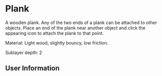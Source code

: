 # Plank
A wooden plank. Any of the two ends of a plank can be attached to other objects. Place an end of the plank near another object and click the appearing icon to attach the plank to that point.

Material: Light wood, slightly bouncy, low friction.

Sublayer depth: 2

## User Information